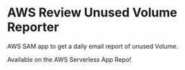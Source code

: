 # AWS Review Unused Volume Reporter

AWS SAM app to get a daily email report of unused Volume.

Available on the AWS Serverless App Repo!
